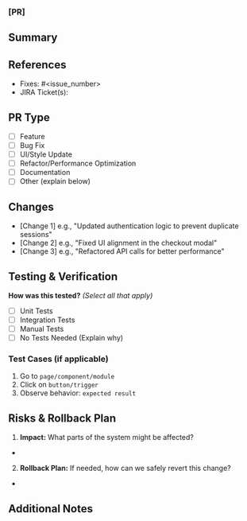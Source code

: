 ### [PR] 
## Summary  
<!-- Short description of the change (e.g., "Fixed issue with login button not working on mobile.") -->  

## References  
- Fixes: #<issue_number>  
- JIRA Ticket(s): <JIRA-123>  

## PR Type  
- [ ] Feature  
- [ ] Bug Fix  
- [ ] UI/Style Update  
- [ ] Refactor/Performance Optimization 
- [ ] Documentation  
- [ ] Other (explain below)  

## Changes  
<!-- List key changes in bullet points to make it easy to scan -->  
- [Change 1] e.g., "Updated authentication logic to prevent duplicate sessions"  
- [Change 2] e.g., "Fixed UI alignment in the checkout modal"  
- [Change 3] e.g., "Refactored API calls for better performance"  

## Testing & Verification  
**How was this tested?** *(Select all that apply)*  
- [ ] Unit Tests  
- [ ] Integration Tests  
- [ ] Manual Tests  
- [ ] No Tests Needed (Explain why)  

### Test Cases (if applicable)
<!-- List any manual testing steps needed for QA or reviewers. Keep it **short and clear** -->  
1. Go to `page/component/module`  
2. Click on `button/trigger`  
3. Observe behavior: `expected result`  

## Risks & Rollback Plan  
1. **Impact:** What parts of the system might be affected?
  -

2. **Rollback Plan:** If needed, how can we safely revert this change?
<!-- Any database changes reuqired? Any variables added? -->  
  -


## Additional Notes  
<!-- Attach screenshots, dependencies, API changes, or anything useful for the reviewer -->
